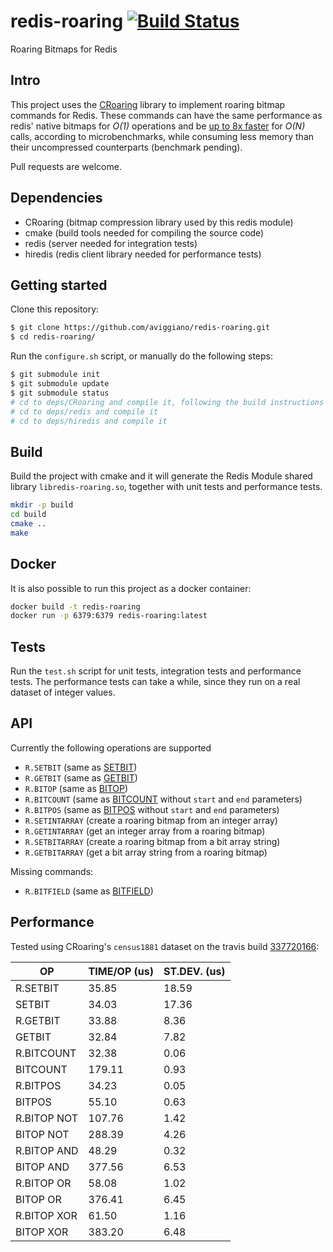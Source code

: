 redis-roaring [![Build Status](https://travis-ci.org/aviggiano/redis-roaring.svg?branch=master)](https://travis-ci.org/aviggiano/redis-roaring)
===========
Roaring Bitmaps for Redis

## Intro

This project uses the [CRoaring](https://github.com/RoaringBitmap/CRoaring) library to implement roaring bitmap commands for Redis.
These commands can have the same performance as redis' native bitmaps for *O(1)* operations and be [up to 8x faster](#performance) for *O(N)*
calls, according to microbenchmarks, while consuming less memory than their uncompressed counterparts (benchmark pending).

Pull requests are welcome.

## Dependencies

- CRoaring (bitmap compression library used by this redis module)
- cmake (build tools needed for compiling the source code)
- redis (server needed for integration tests)
- hiredis (redis client library needed for performance tests)

## Getting started

Clone this repository:

```bash
$ git clone https://github.com/aviggiano/redis-roaring.git
$ cd redis-roaring/
```

Run the `configure.sh` script, or manually do the following steps:

```bash
$ git submodule init
$ git submodule update
$ git submodule status
# cd to deps/CRoaring and compile it, following the build instructions on their repository
# cd to deps/redis and compile it
# cd to deps/hiredis and compile it
```

## Build

Build the project with cmake and it will generate the Redis Module shared library `libredis-roaring.so`, together with unit tests and performance tests.

```bash
mkdir -p build
cd build
cmake ..
make
```

## Docker

It is also possible to run this project as a docker container:

```bash
docker build -t redis-roaring
docker run -p 6379:6379 redis-roaring:latest
```

## Tests

Run the `test.sh` script for unit tests, integration tests and performance tests.
The performance tests can take a while, since they run on a real dataset of integer values.

## API

Currently the following operations are supported

- `R.SETBIT` (same as [SETBIT](https://redis.io/commands/setbit))
- `R.GETBIT` (same as [GETBIT](https://redis.io/commands/getbit))
- `R.BITOP` (same as [BITOP](https://redis.io/commands/bitop))
- `R.BITCOUNT` (same as [BITCOUNT](https://redis.io/commands/bitcount) without `start` and `end` parameters)
- `R.BITPOS` (same as [BITPOS](https://redis.io/commands/bitpos) without `start` and `end` parameters)
- `R.SETINTARRAY` (create a roaring bitmap from an integer array)
- `R.GETINTARRAY` (get an integer array from a roaring bitmap)
- `R.SETBITARRAY` (create a roaring bitmap from a bit array string)
- `R.GETBITARRAY` (get a bit array string from a roaring bitmap)

Missing commands:

- `R.BITFIELD` (same as [BITFIELD](https://redis.io/commands/bitfield))

## Performance

Tested using CRoaring's `census1881` dataset on the travis build [337720166](https://travis-ci.org/aviggiano/redis-roaring/builds/337720166):

|           OP | TIME/OP (us) | ST.DEV. (us) |
| ------------ | ------------ | ------------ |
|     R.SETBIT |        35.85 |        18.59 |
|       SETBIT |        34.03 |        17.36 |
|     R.GETBIT |        33.88 |         8.36 |
|       GETBIT |        32.84 |         7.82 |
|   R.BITCOUNT |        32.38 |         0.06 |
|     BITCOUNT |       179.11 |         0.93 |
|     R.BITPOS |        34.23 |         0.05 |
|       BITPOS |        55.10 |         0.63 |
|  R.BITOP NOT |       107.76 |         1.42 |
|    BITOP NOT |       288.39 |         4.26 |
|  R.BITOP AND |        48.29 |         0.32 |
|    BITOP AND |       377.56 |         6.53 |
|   R.BITOP OR |        58.08 |         1.02 |
|     BITOP OR |       376.41 |         6.45 |
|  R.BITOP XOR |        61.50 |         1.16 |
|    BITOP XOR |       383.20 |         6.48 |
